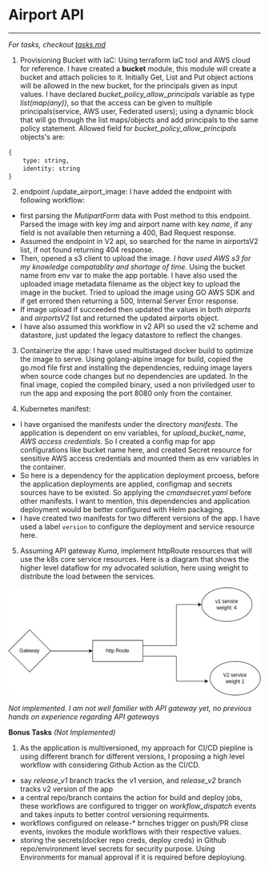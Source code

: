 # Airport API

<!-- My thought process and decisions goes here -->

---
_For tasks, checkout [tasks.md](tasks.md)_

1. Provisioning Bucket with IaC: Using terraform IaC tool and AWS cloud for reference. I have created a **bucket** module, this module will create a bucket and attach policies to it. Initially Get, List and Put object actions will be allowed in the new bucket, for the principals given as input values. I have declared *bucket_policy_allow_principals* variable as type *list(map(any))*, so that the access can be given to multiple principals(service, AWS user, Federated users); using a dynamic block that will go through the list maps/objects and add principals to the same policy statement. Allowed field for *bucket_policy_allow_principals* objects's are:
```
{
    type: string,
    identity: string
}
```
2. endpoint /update_airport_image: I have added the endpoint with following workflow:
- first parsing the *MutipartForm* data with Post method to this endpoint. Parsed the image with key *img* and airport name with key *name*, if any field is not available then returning a 400, Bad Request response. 
- Assumed the endpoint in V2 api, so searched for the name in airportsV2 list, if not found returning 404 response.
- Then, opened a s3 client to upload the image. *I have used AWS s3 for my knowledge compatablity and shortage of time.* Using the bucket name from env var to make the app portable. I have also used the uploaded image metadata filename as the object key to upload the image in the bucket. Tried to upload the image using GO AWS SDK and if get errored then returning a 500, Internal Server Error response.
- If image upload if succeeded then updated the values in both *airports* and *airportsV2* list and returned the updated airports object.
- I have also assumed this workflow in v2 API so used the v2 scheme and datastore, just updated the legacy datastore to reflect the changes.

3. Containerize the app: I have used multistaged docker build to optimize the image to serve. Using golang-alpine image for build, copied the go.mod file first and installing the dependencies, reduing image layers when source code changes but no dependencies are updated. In the final image, copied the compiled binary, used a non priviledged user to run the app and exposing the port 8080 only from the container.

4. Kubernetes manifest:
- I have organised the manifests under the directory *manifests*. The application is dependent on env variables, for *upload_bucket_name*, *AWS access credentials*. So I created a config map for app configurations like bucket name here, and created Secret resource for sensitive AWS access credentials and mounted them as env variables in the container.
- So here is a dependency for the application deployment prcoess, before the application deployments are applied, configmap and secrets sources have to be existed. So applying the *cmandsecret.yaml* before other manifests. I want to mention, this dependencies and application deployment would be better configured with Helm packaging.
- I have created two manifests for two different versions of the app. I have used a label `version` to configure the deployment and service resource here.

5. Assuming API gateway *Kuma*, implement httpRoute resources that will use the k8s core service resources. Here is a diagram that shows the higher level dataflow for my advocated solution, here using weight to distribute the load between the services.
<img src="images/sre-gozayan.jpg" alt="api gateway diagram">

*Not implemented. I am not well familier with API gateway yet, no previous hands on experience regarding API gateways*

**Bonus Tasks** *(Not Implemented)*
1. As the application is multiversioned, my approach for CI/CD piepline is using different branch for different versions, I proposing a high level workflow with considering Github Action as the CI/CD.
- say *release_v1* branch tracks the v1 version, and *release_v2* branch tracks v2 version of the app
- a central repo/branch contains the action for build and deploy jobs, these workflows are configured to trigger on *workflow_dispatch* events and takes inputs to better control versioning requirments.
- workflows configured on release-* brnches trigger on push/PR close events, invokes the module workflows with their respective values.
- storing the secrets(docker repo creds, deploy creds) in Github repo/environment level secrets for security purpose. Using Environments for manual approval if it is required before deployiung.
